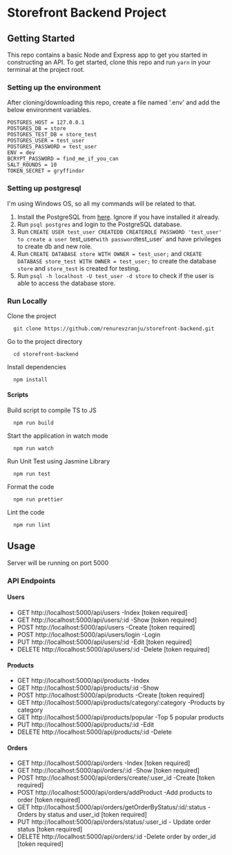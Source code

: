 # Storefront Backend Project

## Getting Started

This repo contains a basic Node and Express app to get you started in constructing an API. To get started, clone this repo and run `yarn` in your terminal at the project root.

### Setting up the environment
After cloning/downloading this repo, create a file named '.env' and add the below environment variables.

```
POSTGRES_HOST = 127.0.0.1
POSTGRES_DB = store
POSTGRES_TEST_DB = store_test
POSTGRES_USER = test_user
POSTGRES_PASSWORD = test_user
ENV = dev
BCRYPT_PASSWORD = find_me_if_you_can
SALT_ROUNDS = 10
TOKEN_SECRET = gryffindor
```

### Setting up postgresql
I'm using Windows OS, so all my commands will be related to that.

1. Install the PostgreSQL from [here](https://www.postgresql.org/download/windows). Ignore if you have installed it already.
2. Run `psql postgres` and login to the PostgreSQL database.
3. Run `CREATE USER test_user CREATEDB CREATEROLE PASSWORD 'test_user' to create a user `test_user` with password `test_user` and have privileges to create db and new role.
4. Run `CREATE DATABASE store WITH OWNER = test_user;` and `CREATE DATABASE store_test WITH OWNER = test_user;` to create the database `store` and `store_test` is created for testing.
5. Run `psql -h localhost -U test_user -d store` to check if the user is able to access the database store.

### Run Locally

Clone the project
```
  git clone https://github.com/renurevzranju/storefront-backend.git
```

Go to the project directory
```
  cd storefront-backend
```

Install dependencies
```
  npm install
```

#### Scripts

Build script to compile TS to JS
```
  npm run build
```

Start the application in watch mode
```
  npm run watch
```

Run Unit Test using Jasmine Library
```
  npm run test
```

Format the code
```
  npm run prettier
```

Lint the code
```
  npm run lint
```

## Usage

Server will be running on port 5000

### API Endpoints

#### Users
- GET http://localhost:5000/api/users -Index [token required]
- GET http://localhost:5000/api/users/:id -Show [token required]
- POST http://localhost:5000/api/users -Create [token required]
- POST http://localhost:5000/api/users/login -Login
- PUT http://localhost:5000/api/users/:id -Edit [token required]
- DELETE http://localhost:5000/api/users/:id -Delete [token required]

#### Products
- GET http://localhost:5000/api/products -Index
- GET http://localhost:5000/api/products/:id -Show
- POST http://localhost:5000/api/products -Create [token required]
- GET http://localhost:5000/api/products/category/:category -Products by category
- GET http://localhost:5000/api/products/popular -Top 5 popular products
- PUT http://localhost:5000/api/products/:id -Edit
- DELETE http://localhost:5000/api/products/:id -Delete

#### Orders
- GET http://localhost:5000/api/orders -Index [token required]
- GET http://localhost:5000/api/orders/:id -Show [token required]
- POST http://localhost:5000/api/orders/create/:user_id -Create [token required]
- POST http://localhost:5000/api/orders/addProduct -Add products to order [token required]
- GET http://localhost:5000/api/orders/getOrderByStatus/:id/:status - Orders by status and user_id [token required]
- PUT http://localhost:5000/api/orders/status/:user_id - Update order status [token required]
- DELETE http://localhost:5000/api/orders/:id -Delete order by order_id [token required]